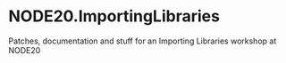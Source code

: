 # NODE20.ImportingLibraries
Patches, documentation and stuff for an Importing Libraries workshop at NODE20
